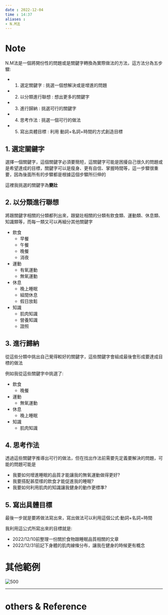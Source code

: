 ```yaml
---
date : 2022-12-04
time : 14:37
aliases :
- N.M法
---
```

# Note
N.M法是一個將開份性的問題或是關鍵字轉換為實際做法的方法，這方法分為五步驟:
- 1. 選定關鍵字 : 挑選一個想解決或是增進的問題
- 2. 以分類進行聯想 : 想出更多的關鍵字
- 3. 進行歸納 : 挑選可行的關鍵字
- 4. 思考作法 : 挑選一個可行的做法
- 5. 寫出具體目標 : 利用 動詞+名詞+時間的方式創造目標

## 1. 選定關鍵字
選擇一個關鍵字，這個關鍵字必須要簡短，這關鍵字可能是困擾自己很久的問題或是希望達成的目標，關鍵字可以是瘦身、更有自信、掌握時間等，這一步驟很重要，因為後面所有的步驟都是根據這個步驟所衍伸的

這裡我挑選的關鍵字為**變壯**

## 2. 以分類進行聯想 
將跟關鍵字相關的分類都列出來，跟變壯相關的分類有飲食類、運動類、休息類、知識類等，而每一類又可以再細分其他關鍵字
- 飲食
	- 早餐
	- 午餐
	- 晚餐
	- 消夜
- 運動
	- 有氧運動
	- 無氧運動
- 休息
	- 晚上睡眠
	- 組間休息
	- 假日放鬆
- 知識
	- 肌肉知識
	- 營養知識
	- 證照

## 3. 進行歸納
從這些分類中挑出自己覺得較好的關鍵字，這些關鍵字會組成最後會形成要達成目標的做法

例如我從這些關鍵字中挑選了:
- 飲食
	- 晚餐 
- 運動
	- 無氧運動
- 休息
	- 晚上睡眠
- 知識
	- 肌肉知識

## 4. 思考作法
透過這些關鍵字推導出可行的做法，但在找出作法前需要先定義要解決的問題，可能的問題可能是
- 我要如何增進睡眠的品質才能讓我的無氧運動做得更好?
- 我要搭配甚麼樣的飲食才能促進我的睡眠?
- 我要如何利用肌肉的知識讓我健身的動作更標準?

## 5. 寫出具體目標
最後一步就是要將做法寫出來，寫出做法可以利用這個公式:動詞+名詞+時間

我利用這公式所寫出來的目標就是:
- 2022/12/10前整理一份關於食物跟睡眠品質相關的文章
- 2022/12/31前記下身體的肌肉線條分布，讓我在健身的時候更有概念


# 其他範例
![500](S__10387476.jpg)

---
# others &  Reference

